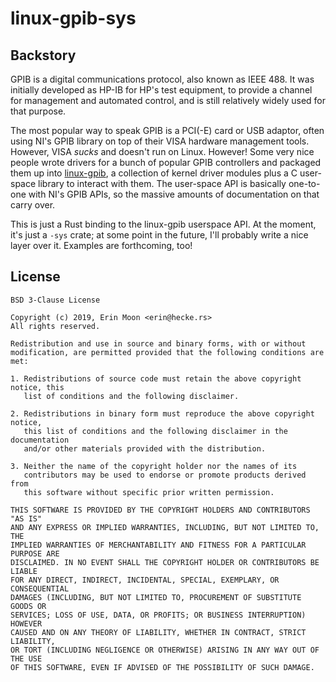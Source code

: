 # linux-gpib-sys
## Backstory
GPIB is a digital communications protocol, also known as IEEE 488. It was initially developed as HP-IB for HP's test equipment, to provide a channel for management and automated control, and is still relatively widely used for that purpose.

The most popular way to speak GPIB is a PCI(-E) card or USB adaptor, often using NI's GPIB library on top of their VISA hardware management tools. However, VISA _sucks_ and doesn't run on Linux. However! Some very nice people wrote drivers for a bunch of popular GPIB controllers and packaged them up into [linux-gpib](https://linux-gpib.sourceforge.io/), a collection of kernel driver modules plus a C user-space library to interact with them. The user-space API is basically one-to-one with NI's GPIB APIs, so the massive amounts of documentation on that carry over.

This is just a Rust binding to the linux-gpib userspace API. At the moment, it's just a `-sys` crate; at some point in the future, I'll probably write a nice layer over it. Examples are forthcoming, too!

## License
```
BSD 3-Clause License

Copyright (c) 2019, Erin Moon <erin@hecke.rs>
All rights reserved.

Redistribution and use in source and binary forms, with or without
modification, are permitted provided that the following conditions are met:

1. Redistributions of source code must retain the above copyright notice, this
   list of conditions and the following disclaimer.

2. Redistributions in binary form must reproduce the above copyright notice,
   this list of conditions and the following disclaimer in the documentation
   and/or other materials provided with the distribution.

3. Neither the name of the copyright holder nor the names of its
   contributors may be used to endorse or promote products derived from
   this software without specific prior written permission.

THIS SOFTWARE IS PROVIDED BY THE COPYRIGHT HOLDERS AND CONTRIBUTORS "AS IS"
AND ANY EXPRESS OR IMPLIED WARRANTIES, INCLUDING, BUT NOT LIMITED TO, THE
IMPLIED WARRANTIES OF MERCHANTABILITY AND FITNESS FOR A PARTICULAR PURPOSE ARE
DISCLAIMED. IN NO EVENT SHALL THE COPYRIGHT HOLDER OR CONTRIBUTORS BE LIABLE
FOR ANY DIRECT, INDIRECT, INCIDENTAL, SPECIAL, EXEMPLARY, OR CONSEQUENTIAL
DAMAGES (INCLUDING, BUT NOT LIMITED TO, PROCUREMENT OF SUBSTITUTE GOODS OR
SERVICES; LOSS OF USE, DATA, OR PROFITS; OR BUSINESS INTERRUPTION) HOWEVER
CAUSED AND ON ANY THEORY OF LIABILITY, WHETHER IN CONTRACT, STRICT LIABILITY,
OR TORT (INCLUDING NEGLIGENCE OR OTHERWISE) ARISING IN ANY WAY OUT OF THE USE
OF THIS SOFTWARE, EVEN IF ADVISED OF THE POSSIBILITY OF SUCH DAMAGE.
```
